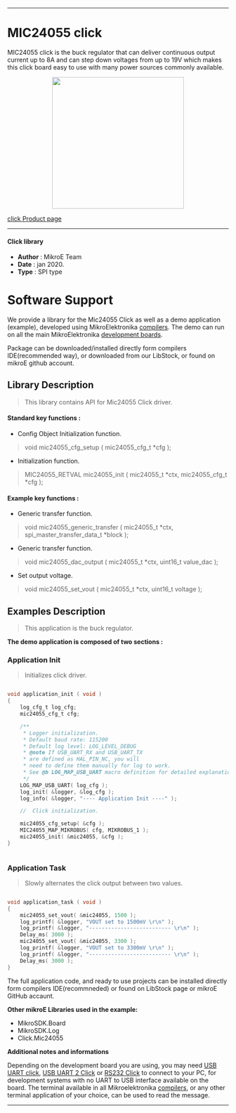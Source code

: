 

---
# MIC24055  click

MIC24055 click is the buck regulator that can deliver continuous output current up to 8A and can step down voltages from up to 19V which makes this click board easy to use with many power sources commonly available.

<p align="center">
  <img src="https://download.mikroe.com/images/click_for_ide/mic24055_click.png" height=300px>
</p>

[click Product page](https://www.mikroe.com/mic24055-click)

---


#### Click library 

- **Author**        : MikroE Team
- **Date**          : jan 2020.
- **Type**          : SPI type


# Software Support

We provide a library for the Mic24055 Click 
as well as a demo application (example), developed using MikroElektronika 
[compilers](https://shop.mikroe.com/compilers). 
The demo can run on all the main MikroElektronika [development boards](https://shop.mikroe.com/development-boards).

Package can be downloaded/installed directly form compilers IDE(recommended way), or downloaded from our LibStock, or found on mikroE github account. 

## Library Description

> This library contains API for Mic24055 Click driver.

#### Standard key functions :

- Config Object Initialization function.
> void mic24055_cfg_setup ( mic24055_cfg_t *cfg ); 
 
- Initialization function.
> MIC24055_RETVAL mic24055_init ( mic24055_t *ctx, mic24055_cfg_t *cfg );

#### Example key functions :

- Generic transfer function.
> void mic24055_generic_transfer ( mic24055_t *ctx, spi_master_transfer_data_t *block );
 
- Generic transfer function.
> void mic24055_dac_output ( mic24055_t *ctx, uint16_t value_dac );

- Set output voltage.
> void mic24055_set_vout ( mic24055_t *ctx, uint16_t voltage );

## Examples Description

> This application is the buck regulator.

**The demo application is composed of two sections :**

### Application Init 

> Initializes click driver.

```c

void application_init ( void )
{
    log_cfg_t log_cfg;
    mic24055_cfg_t cfg;

    /** 
     * Logger initialization.
     * Default baud rate: 115200
     * Default log level: LOG_LEVEL_DEBUG
     * @note If USB_UART_RX and USB_UART_TX 
     * are defined as HAL_PIN_NC, you will 
     * need to define them manually for log to work. 
     * See @b LOG_MAP_USB_UART macro definition for detailed explanation.
     */
    LOG_MAP_USB_UART( log_cfg );
    log_init( &logger, &log_cfg );
    log_info( &logger, "---- Application Init ----" );

    //  Click initialization.

    mic24055_cfg_setup( &cfg );
    MIC24055_MAP_MIKROBUS( cfg, MIKROBUS_1 );
    mic24055_init( &mic24055, &cfg );
}
  
```

### Application Task

> Slowly alternates the click output between two values.

```c

void application_task ( void )
{
    mic24055_set_vout( &mic24055, 1500 );
    log_printf( &logger, "VOUT set to 1500mV \r\n" );
    log_printf( &logger, "-------------------------- \r\n" );
    Delay_ms( 3000 );
    mic24055_set_vout( &mic24055, 3300 );
    log_printf( &logger, "VOUT set to 3300mV \r\n" );
    log_printf( &logger, "-------------------------- \r\n" );
    Delay_ms( 3000 );
}  

```

The full application code, and ready to use projects can be  installed directly form compilers IDE(recommneded) or found on LibStock page or mikroE GitHub accaunt.

**Other mikroE Libraries used in the example:** 

- MikroSDK.Board
- MikroSDK.Log
- Click.Mic24055

**Additional notes and informations**

Depending on the development board you are using, you may need 
[USB UART click](https://shop.mikroe.com/usb-uart-click), 
[USB UART 2 Click](https://shop.mikroe.com/usb-uart-2-click) or 
[RS232 Click](https://shop.mikroe.com/rs232-click) to connect to your PC, for 
development systems with no UART to USB interface available on the board. The 
terminal available in all Mikroelektronika 
[compilers](https://shop.mikroe.com/compilers), or any other terminal application 
of your choice, can be used to read the message.



---

